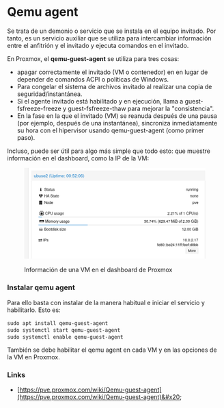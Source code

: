 # Qemu agent

Se trata de un demonio o servicio que se instala en el equipo invitado. Por tanto, es un servicio auxiliar que se utiliza para intercambiar información entre el anfitrión y el invitado y ejecuta comandos en el invitado.

En Proxmox, el **qemu-guest-agent** se utiliza para tres cosas:

* apagar correctamente el invitado (VM o contenedor) en en lugar de depender de comandos ACPI o políticas de Windows.
* Para congelar el sistema de archivos invitado al realizar una copia de seguridad/instantánea.&#x20;
* Si el agente invitado está habilitado y en ejecución, llama a guest-fsfreeze-freeze y guest-fsfreeze-thaw para mejorar la "consistencia".
* En la fase en la que el invitado (VM) se reanuda después de una pausa (por ejemplo, después de una instantánea), sincroniza inmediatamente su hora con el hipervisor usando qemu-guest-agent (como primer paso).

Incluso, puede ser útil para algo más simple que todo esto: que muestre información en el dashboard, como la IP de la VM:

<figure><img src="../../.gitbook/assets/image (3) (1) (1) (1) (1).png" alt="" width="563"><figcaption><p>Información de una VM en el dashboard de Proxmox</p></figcaption></figure>

### Instalar qemu agent

Para ello basta con instalar de la manera habitual e iniciar el servicio y habilitarlo. Esto es:

```
sudo apt install qemu-guest-agent
sudo systemctl start qemu-guest-agent
sudo systemctl enable qemu-guest-agent
```

También se debe habilitar el qemu agent en cada VM y en las opciones de la VM en Proxmox.

### Links

* [https://pve.proxmox.com/wiki/Qemu-guest-agent](https://pve.proxmox.com/wiki/Qemu-guest-agent)&#x20;

